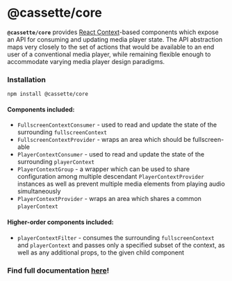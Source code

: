 # @cassette/core

**`@cassette/core`** provides [React Context](https://reactjs.org/docs/context.html)-based components which expose an API for consuming and updating media player state. The API abstraction maps very closely to the set of actions that would be available to an end user of a conventional media player, while remaining flexible enough to accommodate varying media player design paradigms.

### Installation

```console
npm install @cassette/core
```

#### Components included:
* `FullscreenContextConsumer` - used to read and update the state of the surrounding `fullscreenContext`
* `FullscreenContextProvider` - wraps an area which should be fullscreen-able
* `PlayerContextConsumer` - used to read and update the state of the surrounding `playerContext`
* `PlayerContextGroup` - a wrapper which can be used to share configuration among multiple descendant `PlayerContextProvider` instances as well as prevent multiple media elements from playing audio simultaneously
* `PlayerContextProvider` - wraps an area which shares a common `playerContext`

#### Higher-order components included:
* `playerContextFilter` - consumes the surrounding `fullscreenContext` and `playerContext` and passes only a specified subset of the context, as well as any additional props, to the given child component

### Find full documentation [here](https://benwiley4000.github.io/cassette/styleguide/#cassettecore)!
